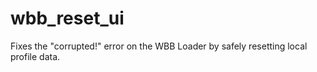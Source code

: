 # wbb_reset_ui
Fixes the "corrupted!" error on the WBB Loader by safely resetting local profile data.
